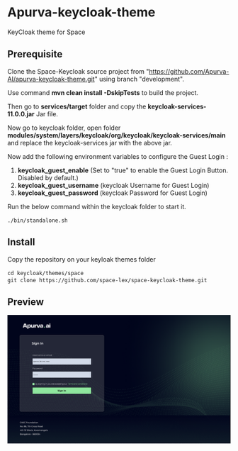 # Apurva-keycloak-theme
KeyCloak theme for Space

## Prerequisite

Clone the Space-Keycloak source project from "https://github.com/Apurva-AI/apurva-keycloak-theme.git" using branch "development".

Use command **mvn clean install -DskipTests** to build the project.

Then go to **services/target** folder and copy the **keycloak-services-11.0.0.jar** Jar file.

Now go to keycloak folder, open folder **modules/system/layers/keycloak/org/keycloak/keycloak-services/main** and replace the keycloak-services jar with the above jar.

Now add the following environment variables to configure the Guest Login :
1. **keycloak_guest_enable** (Set to "true" to enable the Guest Login Button. Disabled by default.)
2. **keycloak_guest_username** (keycloak Username for Guest Login)
3. **keycloak_guest_password** (keycloak Password for Guest Login)

Run the below command within the keycloak folder to start it.
```
./bin/standalone.sh
```

## Install

Copy the repository on your keyloak themes folder

```
cd keycloak/themes/space
git clone https://github.com/space-lex/space-keycloak-theme.git
```

## Preview

![Screen Shot](/preview/Screenshot1.png)
